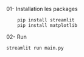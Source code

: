 01- Installation les packages 


        pip install streamlit
        pip install matplotlib

02- Run 

    streamlit run main.py
